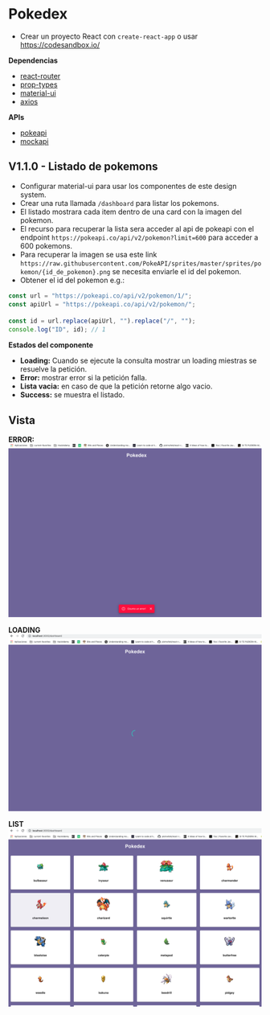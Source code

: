 # Pokedex

- Crear un proyecto React con `create-react-app` o usar https://codesandbox.io/

**Dependencias**

- [react-router](https://reactrouter.com/)
- [prop-types](https://www.npmjs.com/package/prop-types)
- [material-ui](https://material-ui.com/)
- [axios](https://www.npmjs.com/package/axios)

**APIs**

- [pokeapi](https://pokeapi.co/)
- [mockapi](https://mockapi.io/)

## V1.1.0 - Listado de pokemons

- Configurar material-ui para usar los componentes de este design system.
- Crear una ruta llamada `/dashboard` para listar los pokemons.
- El listado mostrara cada item dentro de una card con la imagen del pokemon.
- El recurso para recuperar la lista sera acceder al api de pokeapi con el endpoint `https://pokeapi.co/api/v2/pokemon?limit=600` para acceder a 600 pokemons.
- Para recuperar la imagen se usa este link `https://raw.githubusercontent.com/PokeAPI/sprites/master/sprites/pokemon/{id_de_pokemon}.png` se necesita enviarle el id del pokemon.
- Obtener el id del pokemon e.g.:

```javascript
const url = "https://pokeapi.co/api/v2/pokemon/1/";
const apiUrl = "https://pokeapi.co/api/v2/pokemon/";

const id = url.replace(apiUrl, "").replace("/", "");
console.log("ID", id); // 1
```

**Estados del componente**

- **Loading:** Cuando se ejecute la consulta mostrar un loading miestras se resuelve la petición.
- **Error:** mostrar error si la petición falla.
- **Lista vacia:** en caso de que la petición retorne algo vacio.
- **Success:** se muestra el listado.

## Vista

**ERROR:**
![Error](error.png)

**LOADING**
![Loading](loading.png)

**LIST**
![List](list.png)
